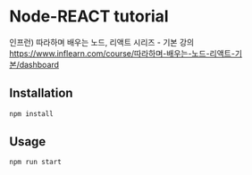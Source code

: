 # Node-REACT tutorial
인프런) 따라하며 배우는 노드, 리액트 시리즈 - 기본 강의
https://www.inflearn.com/course/따라하며-배우는-노드-리액트-기본/dashboard

## Installation
```bash
npm install
```

## Usage
```javascript
npm run start
```